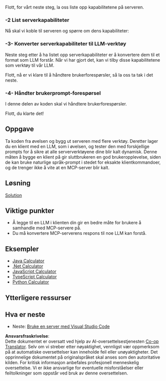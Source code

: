 <!--
CO_OP_TRANSLATOR_METADATA:
{
  "original_hash": "f74887f51a69d3f255cb83d0b517c623",
  "translation_date": "2025-07-13T18:53:05+00:00",
  "source_file": "03-GettingStarted/03-llm-client/README.md",
  "language_code": "no"
}
-->
Flott, for vårt neste steg, la oss liste opp kapabilitetene på serveren.

### -2 List serverkapabiliteter

Nå skal vi koble til serveren og spørre om dens kapabiliteter:

### -3- Konverter serverkapabiliteter til LLM-verktøy

Neste steg etter å ha listet opp serverkapabiliteter er å konvertere dem til et format som LLM forstår. Når vi har gjort det, kan vi tilby disse kapabilitetene som verktøy til vår LLM.

Flott, nå er vi klare til å håndtere brukerforespørsler, så la oss ta tak i det neste.

### -4- Håndter brukerprompt-forespørsel

I denne delen av koden skal vi håndtere brukerforespørsler.

Flott, du klarte det!

## Oppgave

Ta koden fra øvelsen og bygg ut serveren med flere verktøy. Deretter lager du en klient med en LLM, som i øvelsen, og tester den med forskjellige prompts for å sikre at alle serververktøyene dine blir kalt dynamisk. Denne måten å bygge en klient på gir sluttbrukeren en god brukeropplevelse, siden de kan bruke naturlige språk-prompt i stedet for eksakte klientkommandoer, og de trenger ikke å vite at en MCP-server blir kalt.

## Løsning

[Solution](/03-GettingStarted/03-llm-client/solution/README.md)

## Viktige punkter

- Å legge til en LLM i klienten din gir en bedre måte for brukere å samhandle med MCP-servere på.
- Du må konvertere MCP-serverens respons til noe LLM kan forstå.

## Eksempler

- [Java Calculator](../samples/java/calculator/README.md)
- [.Net Calculator](../../../../03-GettingStarted/samples/csharp)
- [JavaScript Calculator](../samples/javascript/README.md)
- [TypeScript Calculator](../samples/typescript/README.md)
- [Python Calculator](../../../../03-GettingStarted/samples/python)

## Ytterligere ressurser

## Hva er neste

- Neste: [Bruke en server med Visual Studio Code](../04-vscode/README.md)

**Ansvarsfraskrivelse**:  
Dette dokumentet er oversatt ved hjelp av AI-oversettelsestjenesten [Co-op Translator](https://github.com/Azure/co-op-translator). Selv om vi streber etter nøyaktighet, vennligst vær oppmerksom på at automatiske oversettelser kan inneholde feil eller unøyaktigheter. Det opprinnelige dokumentet på originalspråket skal anses som den autoritative kilden. For kritisk informasjon anbefales profesjonell menneskelig oversettelse. Vi er ikke ansvarlige for eventuelle misforståelser eller feiltolkninger som oppstår ved bruk av denne oversettelsen.